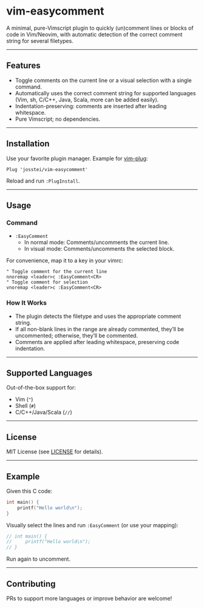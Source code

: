 # vim-easycomment

A minimal, pure-Vimscript plugin to quickly (un)comment lines or blocks of code in Vim/Neovim, with automatic detection of the correct comment string for several filetypes.

---

## Features

- Toggle comments on the current line or a visual selection with a single command.
- Automatically uses the correct comment string for supported languages (Vim, sh, C/C++, Java, Scala, more can be added easily).
- Indentation-preserving: comments are inserted after leading whitespace.
- Pure Vimscript; no dependencies.

---

## Installation

Use your favorite plugin manager. Example for [vim-plug](https://github.com/junegunn/vim-plug):

```vim
Plug 'josstei/vim-easycomment'
```

Reload and run `:PlugInstall`.

---

## Usage

### Command

- `:EasyComment`
    - In normal mode: Comments/uncomments the current line.
    - In visual mode: Comments/uncomments the selected block.

For convenience, map it to a key in your vimrc:

```vim
" Toggle comment for the current line
nnoremap <leader>c :EasyComment<CR>
" Toggle comment for selection
vnoremap <leader>c :EasyComment<CR>
```

### How It Works

- The plugin detects the filetype and uses the appropriate comment string.
- If all non-blank lines in the range are already commented, they’ll be uncommented; otherwise, they’ll be commented.
- Comments are applied after leading whitespace, preserving code indentation.

---

## Supported Languages

Out-of-the-box support for:
- Vim (`"`)
- Shell (`#`)
- C/C++/Java/Scala (`//`)

---

## License

MIT License (see [LICENSE](LICENSE) for details).

---

## Example

Given this C code:

```c
int main() {
    printf("Hello world\n");
}
```

Visually select the lines and run `:EasyComment` (or use your mapping):

```c
// int main() {
//     printf("Hello world\n");
// }
```

Run again to uncomment.

---

## Contributing

PRs to support more languages or improve behavior are welcome!
